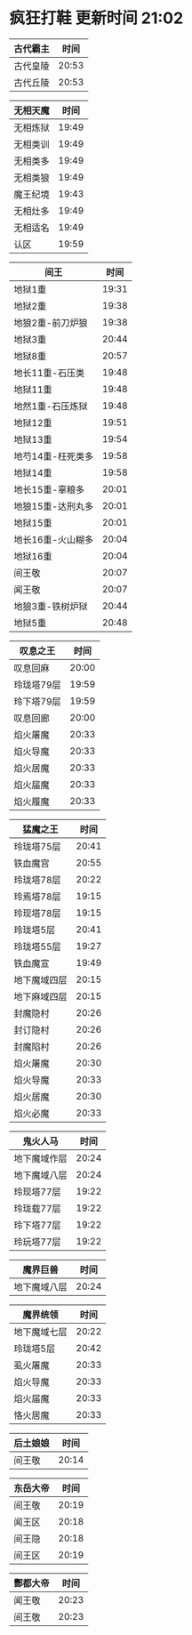 # 疯狂打鞋 更新时间 21:02

| 古代霸主   | 时间    |
|--------|-------|
| 古代皇陵 | 20:53 |
| 古代丘陵 | 20:53 |

| 无相天魔   | 时间    |
|--------|-------|
| 无相炼狱 | 19:49 |
| 无相类训 | 19:49 |
| 无相类多 | 19:49 |
| 无相类狼 | 19:49 |
| 魔王纪境 | 19:43 |
| 无相灶多 | 19:49 |
| 无相适名 | 19:49 |
| 认区 | 19:59 |

| 间王   | 时间    |
|--------|-------|
| 地狱1重 | 19:31 |
| 地狱2重 | 19:38 |
| 地狼2重-前刀炉狼 | 19:38 |
| 地狱3重 | 20:44 |
| 地狱8重 | 20:57 |
| 地长11重-石压类 | 19:48 |
| 地狱11重 | 19:48 |
| 地然1重-石压炼狱 | 19:48 |
| 地狱12重 | 19:51 |
| 地狱13重 | 19:54 |
| 地芍14重-枉死类多 | 19:58 |
| 地狱14重 | 19:58 |
| 地长15重-辜粮多 | 20:01 |
| 地狼15重-达刑丸多 | 20:01 |
| 地狱15重 | 20:01 |
| 地长16重-火山糊多 | 20:04 |
| 地狱16重 | 20:04 |
| 间王敬 | 20:07 |
| 闻王敬 | 20:07 |
| 地狼3重-铁树炉狱 | 20:44 |
| 地狱5重 | 20:48 |

| 叹息之王   | 时间    |
|--------|-------|
| 叹息回麻 | 20:00 |
| 玲珑塔79层 | 19:59 |
| 玲下塔79层 | 19:59 |
| 叹息回廊 | 20:00 |
| 焰火屠魔 | 20:33 |
| 焰火导魔 | 20:33 |
| 焰火居魔 | 20:33 |
| 焰火届魔 | 20:33 |
| 焰火履魔 | 20:33 |

| 猛魔之王   | 时间    |
|--------|-------|
| 玲珑塔75层 | 20:41 |
| 铁血魔宫 | 20:55 |
| 玲珑塔78层 | 20:22 |
| 玲焉塔78层 | 19:15 |
| 玲现塔78层 | 19:15 |
| 玲珑塔5层 | 20:41 |
| 玲珑塔55层 | 19:27 |
| 铁血魔宣 | 19:49 |
| 地下魔域四层 | 20:15 |
| 地下麻域四层 | 20:15 |
| 封魔隐村 | 20:26 |
| 封订隐村 | 20:26 |
| 封魔陷村 | 20:26 |
| 焰火屠魔 | 20:30 |
| 焰火导魔 | 20:33 |
| 焰火居魔 | 20:30 |
| 焰火必魔 | 20:33 |

| 鬼火人马   | 时间    |
|--------|-------|
| 地下魔域作层 | 20:24 |
| 地下魔域八层 | 20:24 |
| 玲现塔77层 | 19:22 |
| 玲珑载77层 | 19:22 |
| 玲下塔77层 | 19:22 |
| 玲玩塔77层 | 19:22 |

| 魔界巨兽   | 时间    |
|--------|-------|
| 地下魔域八层 | 20:24 |

| 魔界统领   | 时间    |
|--------|-------|
| 地下魔域七层 | 20:22 |
| 玲珑塔5层 | 20:42 |
| 虱火屠魔 | 20:33 |
| 焰火导魔 | 20:33 |
| 焰火届魔 | 20:33 |
| 恪火居魔 | 20:33 |

| 后土娘娘   | 时间    |
|--------|-------|
| 间王敬 | 20:14 |

| 东岳大帝   | 时间    |
|--------|-------|
| 间王敬 | 20:19 |
| 闻王区 | 20:18 |
| 间王隐 | 20:18 |
| 间王区 | 20:19 |

| 酆都大帝   | 时间    |
|--------|-------|
| 闻王敬 | 20:23 |
| 间王敬 | 20:23 |